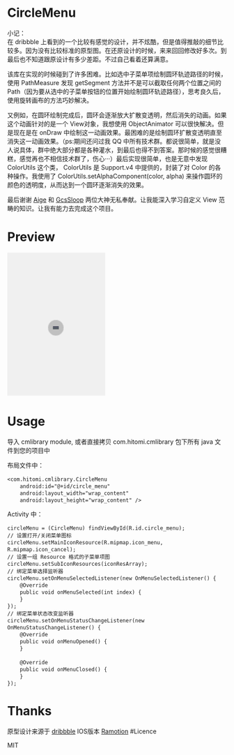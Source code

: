 # CircleMenu

小记：<br/>
    在 dribbble 上看到的一个比较有感觉的设计，并不炫酷，但是值得推敲的细节比较多。因为没有比较标准的原型图。在还原设计的时候，来来回回修改好多次。到最后也不知道跟原设计有多少差距。不过自己看着还算满意。

   该库在实现的时候碰到了许多困难。比如选中子菜单项绘制圆环轨迹路径的时候，使用 PathMeasure 发现 getSegment 方法并不是可以截取任何两个位置之间的 Path（因为要从选中的子菜单按钮的位置开始绘制圆环轨迹路径），思考良久后，使用旋转画布的方法巧妙解决。

   又例如，在圆环绘制完成后，圆环会逐渐放大扩散变透明，然后消失的动画。如果这个动画针对的是一个 View对象，我想使用 ObjectAnimator 可以很快解决。但是现在是在 onDraw 中绘制这一动画效果。最困难的是绘制圆环扩散变透明直至消失这一动画效果。（ps:期间还问过我 QQ 中所有技术群。都说很简单，就是没人说具体，群中绝大部分都是各种灌水，到最后也得不到答案。那时候的感觉很糟糕，感觉再也不相信技术群了，伤心···）最后实现很简单，也是无意中发现 ColorUtils 这个类， ColorUtils 是 Support.v4 中提供的，封装了对 Color 的各种操作。我使用了 ColorUtils.setAlphaComponent(color, alpha) 来操作圆环的颜色的透明度，从而达到一个圆环逐渐消失的效果。

   最后谢谢 [Aige](http://blog.csdn.net/aigestudio?viewmode=contents) 和 [GcsSloop](http://www.gcssloop.com/#blog) 两位大神无私奉献。让我能深入学习自定义 View 范畴的知识。让我有能力去完成这个项目。


# Preview

<img src="preview/circle_menu.gif"/>


# Usage

导入 cmlibrary module, 或者直接拷贝 com.hitomi.cmlibrary 包下所有 java 文件到您的项目中

布局文件中：

    <com.hitomi.cmlibrary.CircleMenu
        android:id="@+id/circle_menu"
        android:layout_width="wrap_content"
        android:layout_height="wrap_content" />

Activity 中：

    circleMenu = (CircleMenu) findViewById(R.id.circle_menu);
    // 设置打开/关闭菜单图标
    circleMenu.setMainIconResource(R.mipmap.icon_menu, R.mipmap.icon_cancel);
    // 设置一组 Resource 格式的子菜单项图
    circleMenu.setSubIconResources(iconResArray);
    // 绑定菜单选择监听器
    circleMenu.setOnMenuSelectedListener(new OnMenuSelectedListener() {
        @Override
        public void onMenuSelected(int index) {
        }
    });
    // 绑定菜单状态改变监听器
    circleMenu.setOnMenuStatusChangeListener(new OnMenuStatusChangeListener() {
        @Override
        public void onMenuOpened() {
        }

        @Override
        public void onMenuClosed() {
        }
    });

# Thanks

   原型设计来源于 [dribbble](https://dribbble.com/shots/2534780-Circle-Menu-Swift-Open-Source)
   IOS版本 [Ramotion](https://github.com/Ramotion/circle-menu)
#Licence

MIT
 


